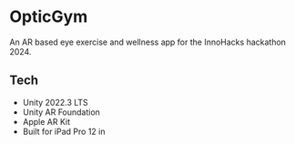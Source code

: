 # OpticGym

An AR based eye exercise and wellness app for the InnoHacks hackathon 2024.

## Tech

- Unity 2022.3 LTS
- Unity AR Foundation
- Apple AR Kit
- Built for iPad Pro 12 in
